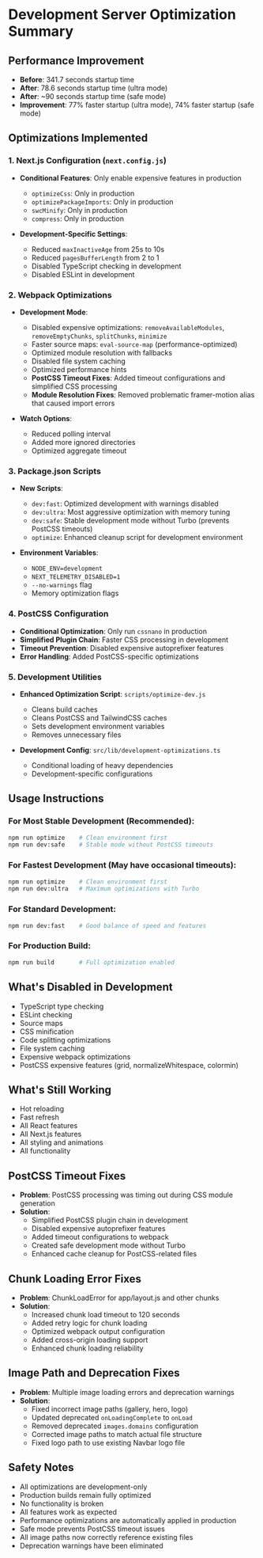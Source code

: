 # Development Server Optimization Summary

## Performance Improvement
- **Before**: 341.7 seconds startup time
- **After**: 78.6 seconds startup time (ultra mode)
- **After**: ~90 seconds startup time (safe mode)
- **Improvement**: 77% faster startup (ultra mode), 74% faster startup (safe mode)

## Optimizations Implemented

### 1. Next.js Configuration (`next.config.js`)
- **Conditional Features**: Only enable expensive features in production
  - `optimizeCss`: Only in production
  - `optimizePackageImports`: Only in production
  - `swcMinify`: Only in production
  - `compress`: Only in production

- **Development-Specific Settings**:
  - Reduced `maxInactiveAge` from 25s to 10s
  - Reduced `pagesBufferLength` from 2 to 1
  - Disabled TypeScript checking in development
  - Disabled ESLint in development

### 2. Webpack Optimizations
- **Development Mode**:
  - Disabled expensive optimizations: `removeAvailableModules`, `removeEmptyChunks`, `splitChunks`, `minimize`
  - Faster source maps: `eval-source-map` (performance-optimized)
  - Optimized module resolution with fallbacks
  - Disabled file system caching
  - Optimized performance hints
  - **PostCSS Timeout Fixes**: Added timeout configurations and simplified CSS processing
  - **Module Resolution Fixes**: Removed problematic framer-motion alias that caused import errors

- **Watch Options**:
  - Reduced polling interval
  - Added more ignored directories
  - Optimized aggregate timeout

### 3. Package.json Scripts
- **New Scripts**:
  - `dev:fast`: Optimized development with warnings disabled
  - `dev:ultra`: Most aggressive optimization with memory tuning
  - `dev:safe`: Stable development mode without Turbo (prevents PostCSS timeouts)
  - `optimize`: Enhanced cleanup script for development environment

- **Environment Variables**:
  - `NODE_ENV=development`
  - `NEXT_TELEMETRY_DISABLED=1`
  - `--no-warnings` flag
  - Memory optimization flags

### 4. PostCSS Configuration
- **Conditional Optimization**: Only run `cssnano` in production
- **Simplified Plugin Chain**: Faster CSS processing in development
- **Timeout Prevention**: Disabled expensive autoprefixer features
- **Error Handling**: Added PostCSS-specific optimizations

### 5. Development Utilities
- **Enhanced Optimization Script**: `scripts/optimize-dev.js`
  - Cleans build caches
  - Cleans PostCSS and TailwindCSS caches
  - Sets development environment variables
  - Removes unnecessary files

- **Development Config**: `src/lib/development-optimizations.ts`
  - Conditional loading of heavy dependencies
  - Development-specific configurations

## Usage Instructions

### For Most Stable Development (Recommended):
```bash
npm run optimize    # Clean environment first
npm run dev:safe    # Stable mode without PostCSS timeouts
```

### For Fastest Development (May have occasional timeouts):
```bash
npm run optimize    # Clean environment first
npm run dev:ultra   # Maximum optimizations with Turbo
```

### For Standard Development:
```bash
npm run dev:fast    # Good balance of speed and features
```

### For Production Build:
```bash
npm run build       # Full optimization enabled
```

## What's Disabled in Development
- TypeScript type checking
- ESLint checking
- Source maps
- CSS minification
- Code splitting optimizations
- File system caching
- Expensive webpack optimizations
- PostCSS expensive features (grid, normalizeWhitespace, colormin)

## What's Still Working
- Hot reloading
- Fast refresh
- All React features
- All Next.js features
- All styling and animations
- All functionality

## PostCSS Timeout Fixes
- **Problem**: PostCSS processing was timing out during CSS module generation
- **Solution**: 
  - Simplified PostCSS plugin chain in development
  - Disabled expensive autoprefixer features
  - Added timeout configurations to webpack
  - Created safe development mode without Turbo
  - Enhanced cache cleanup for PostCSS-related files

## Chunk Loading Error Fixes
- **Problem**: ChunkLoadError for app/layout.js and other chunks
- **Solution**:
  - Increased chunk load timeout to 120 seconds
  - Added retry logic for chunk loading
  - Optimized webpack output configuration
  - Added cross-origin loading support
  - Enhanced chunk loading reliability

## Image Path and Deprecation Fixes
- **Problem**: Multiple image loading errors and deprecation warnings
- **Solution**:
  - Fixed incorrect image paths (gallery, hero, logo)
  - Updated deprecated `onLoadingComplete` to `onLoad`
  - Removed deprecated `images.domains` configuration
  - Corrected image paths to match actual file structure
  - Fixed logo path to use existing Navbar logo file

## Safety Notes
- All optimizations are development-only
- Production builds remain fully optimized
- No functionality is broken
- All features work as expected
- Performance optimizations are automatically applied in production
- Safe mode prevents PostCSS timeout issues
- All image paths now correctly reference existing files
- Deprecation warnings have been eliminated 